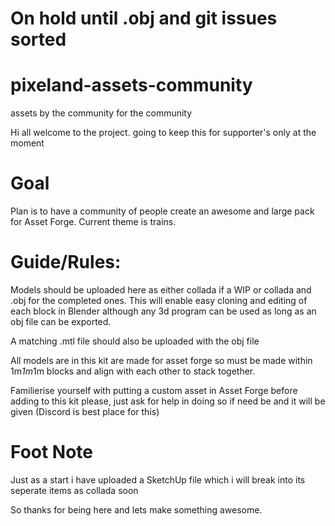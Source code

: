 # On hold until .obj and git issues sorted

# pixeland-assets-community

assets by the community for the community

Hi all welcome to the project. going to keep this for supporter's only at the moment


# Goal
Plan is to have a community of people create an awesome and large pack for Asset Forge. Current theme is trains.

# Guide/Rules:

Models should be uploaded here as either collada if a WIP or collada and .obj for the completed ones. This will enable easy cloning and editing of each block in Blender although any 3d program can be used as long as an obj file can be exported.

A matching .mtl file should also be uploaded with the obj file

All models are in this kit are made for asset forge so must be made within 1m*1m*1m blocks and align with each
other to stack together.

Familierise yourself with putting a custom asset in Asset Forge before adding to this kit please, just ask for help in doing so if need be and it will be given (Discord is best place for this)

# Foot Note
Just as a start i have uploaded a SketchUp file which i will break into its seperate items as collada soon

So thanks for being here and lets make something awesome.

